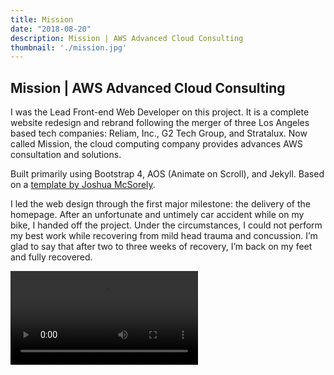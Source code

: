 ```yaml
---
title: Mission
date: "2018-08-20"
description: Mission | AWS Advanced Cloud Consulting
thumbnail: './mission.jpg'
---
```


## Mission | AWS Advanced Cloud Consulting

I was the Lead Front-end Web Developer on this project. It is a complete website redesign and rebrand following the merger of three Los Angeles based tech companies: Reliam, Inc., G2 Tech Group, and Stratalux. Now called Mission, the cloud computing company provides advances AWS consultation and solutions.

Built primarily using Bootstrap 4, AOS (Animate on Scroll), and Jekyll. Based on a [template by Joshua McSorely](https://github.com/jjmcsorley/bootstrap-jekyll).

I led the web design through the first major milestone: the delivery of the homepage. After an unfortunate and untimely car accident while on my bike, I handed off the project. Under the circumstances, I could not perform my best work while recovering from mild head trauma and concussion. I’m glad to say that after two to three weeks of recovery, I’m back on my feet and fully recovered.

<div class='text-center'>
      <video style='max-width: 100%;' autoplay loop class='fluid-width-video-wrapper'>
            <source src='./mission-video.webm' type="video/mp4" />
      </video>
</div>